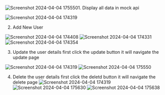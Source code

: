 ![Screenshot 2024-04-04 175550](https://github.com/Moni-25/React_Axios_day10/assets/150880555/1294ad1f-d9e4-4d58-b325-fb206b542336)1. Display all data in mock api

   ![Screenshot 2024-04-04 174319](https://github.com/Moni-25/React_Axios_day10/assets/150880555/6635c8c2-19e7-4989-9309-622098e9395c)

2. Add New User

  ![Screenshot 2024-04-04 174408](https://github.com/Moni-25/React_Axios_day10/assets/150880555/93c7bf37-b1a6-4ee8-ad7c-bc57e8b9b339)
  ![Screenshot 2024-04-04 174331](https://github.com/Moni-25/React_Axios_day10/assets/150880555/f93793ba-799c-43b4-af6d-72de5d3ce02a)
  ![Screenshot 2024-04-04 174354](https://github.com/Moni-25/React_Axios_day10/assets/150880555/1321bc41-e156-452b-87d7-feb682012f0e)

3. Update the user details first click the update button it will navigate the update page

  ![Screenshot 2024-04-04 174319](https://github.com/Moni-25/React_Axios_day10/assets/150880555/e794132b-acb6-40f7-a6fd-682fafb823af)
  ![Screenshot 2024-04-04 175550](https://github.com/Moni-25/React_Axios_day10/assets/150880555/1b5260e5-e26e-48da-a477-f46c741cb601)

4. Delete the user details first click the deletd button it will navigate the delete page
   ![Screenshot 2024-04-04 174319](https://github.com/Moni-25/React_Axios_day10/assets/150880555/eaea757a-4936-4072-8372-9f9bace5714d)
   ![Screenshot 2024-04-04 175630](https://github.com/Moni-25/React_Axios_day10/assets/150880555/c454b5e6-4f19-4cce-b621-db0015166c1d)
   ![Screenshot 2024-04-04 175638](https://github.com/Moni-25/React_Axios_day10/assets/150880555/2d01d1a8-f1c1-429b-ba74-be966b3861de)



